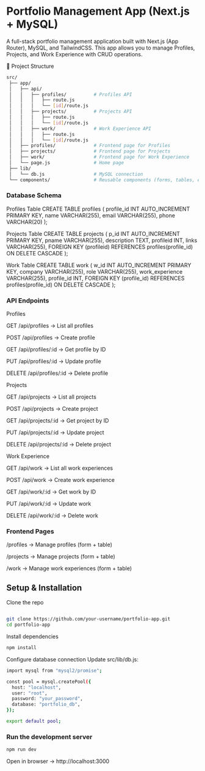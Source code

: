 # Portfolio Management App (Next.js + MySQL)

A full-stack portfolio management application built with Next.js (App Router), MySQL, and TailwindCSS.
This app allows you to manage Profiles, Projects, and Work Experience with CRUD operations.

📂 Project Structure
```bash
src/
 ├── app/
 │   ├── api/
 │   │   ├── profiles/          # Profiles API
 │   │   │   ├── route.js
 │   │   │   └── [id]/route.js
 │   │   ├── projects/          # Projects API
 │   │   │   ├── route.js
 │   │   │   └── [id]/route.js
 │   │   ├── work/              # Work Experience API
 │   │   │   ├── route.js
 │   │   │   └── [id]/route.js
 │   ├── profiles/              # Frontend page for Profiles
 │   ├── projects/              # Frontend page for Projects
 │   ├── work/                  # Frontend page for Work Experience
 │   └── page.js                # Home page
 ├── lib/
 │   └── db.js                  # MySQL connection
 └── components/                # Reusable components (forms, tables, etc.)
```
### Database Schema
Profiles Table
CREATE TABLE profiles (
  profile_id INT AUTO_INCREMENT PRIMARY KEY,
  name VARCHAR(255),
  email VARCHAR(255),
  phone VARCHAR(20)
);

Projects Table
CREATE TABLE projects (
  p_id INT AUTO_INCREMENT PRIMARY KEY,
  pname VARCHAR(255),
  description TEXT,
  profileid INT,
  links VARCHAR(255),
  FOREIGN KEY (profileid) REFERENCES profiles(profile_id) ON DELETE CASCADE
);

Work Table
CREATE TABLE work (
  w_id INT AUTO_INCREMENT PRIMARY KEY,
  company VARCHAR(255),
  role VARCHAR(255),
  work_experience VARCHAR(255),
  profile_id INT,
  FOREIGN KEY (profile_id) REFERENCES profiles(profile_id) ON DELETE CASCADE
);

### API Endpoints
Profiles

GET /api/profiles → List all profiles

POST /api/profiles → Create profile

GET /api/profiles/:id → Get profile by ID

PUT /api/profiles/:id → Update profile

DELETE /api/profiles/:id → Delete profile

Projects

GET /api/projects → List all projects

POST /api/projects → Create project

GET /api/projects/:id → Get project by ID

PUT /api/projects/:id → Update project

DELETE /api/projects/:id → Delete project

Work Experience

GET /api/work → List all work experiences

POST /api/work → Create work experience

GET /api/work/:id → Get work by ID

PUT /api/work/:id → Update work

DELETE /api/work/:id → Delete work

### Frontend Pages

/profiles → Manage profiles (form + table)

/projects → Manage projects (form + table)

/work → Manage work experiences (form + table)

## Setup & Installation
Clone the repo
```bash

git clone https://github.com/your-username/portfolio-app.git
cd portfolio-app
```

Install dependencies
```bash
npm install
```

Configure database connection
Update src/lib/db.js:
```bash
import mysql from "mysql2/promise";

const pool = mysql.createPool({
  host: "localhost",
  user: "root",
  password: "your_password",
  database: "portfolio_db",
});

export default pool;
```

### Run the development server
```bash
npm run dev
```

Open in browser → http://localhost:3000
